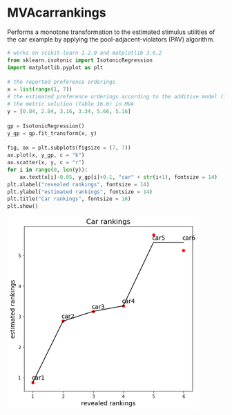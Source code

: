 # MVAcarrankings
Performs a monotone transformation to the estimated stimulus utilities of the car example by applying the pool-adjacent-violators (PAV) algorithm.

```python
# works on scikit-learn 1.2.0 and matplotlib 3.6.2
from sklearn.isotonic import IsotonicRegression
import matplotlib.pyplot as plt

# the reported preference orderings
x = list(range(1, 7))
# the estimated preference orderings according to the additive model (16.1) and 
# the metric solution (Table 16.6) in MVA
y = [0.84, 2.84, 3.16, 3.34, 5.66, 5.16]

gp = IsotonicRegression()
y_gp = gp.fit_transform(x, y)

fig, ax = plt.subplots(figsize = (7, 7))
ax.plot(x, y_gp, c = "k")
ax.scatter(x, y, c = "r")
for i in range(0, len(y)):
    ax.text(x[i]-0.05, y_gp[i]+0.1, "car" + str(i+1), fontsize = 14)
plt.xlabel("revealed rankings", fontsize = 14)
plt.ylabel("estimated rankings", fontsize = 14)
plt.title("Car rankings", fontsize = 16)
plt.show()
```
![MVAcarrankings](MVAcarrankings_python.png)